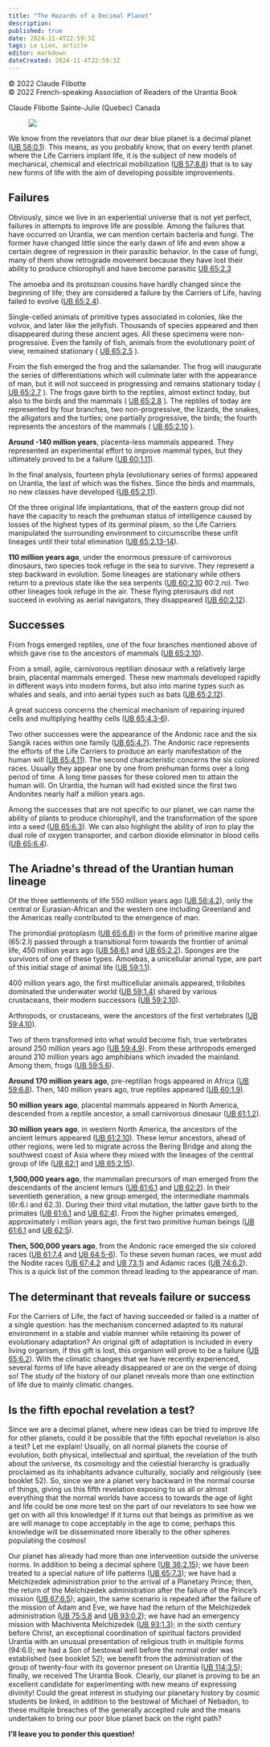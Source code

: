 ```yaml
---
title: "The Hazards of a Decimal Planet"
description: 
published: true
date: 2024-11-4T22:59:3Z
tags: Le Lien, article
editor: markdown
dateCreated: 2024-11-4T22:59:3Z
---
```


<p class="v-card v-sheet theme--light grey lighten-3 px-2">© 2022 Claude Flibotte<br>© 2022 French-speaking Association of Readers of the Urantia Book</p>


Claude Flibotte
Sainte-Julie (Quebec) Canada

<figure id="Figure_3" class="image urantiapedia">
<img src="/image/article/Le_Lien/images_03/086.jpg">
</figure>

We know from the revelators that our dear blue planet is a decimal planet ([UB 58:0.1](/en/The_Urantia_Book/58#p0_1)). This means, as you probably know, that on every tenth planet where the Life Carriers implant life, it is the subject of new models of mechanical, chemical and electrical mobilization ([UB 57:8.8](/en/The_Urantia_Book/57#p8_8)) that is to say new forms of life with the aim of developing possible improvements.

## Failures

Obviously, since we live in an experiential universe that is not yet perfect, failures in attempts to improve life are possible. Among the failures that have occurred on Urantia, we can mention certain bacteria and fungi. The former have changed little since the early dawn of life and even show a certain degree of regression in their parasitic behavior. In the case of fungi, many of them show retrograde movement because they have lost their ability to produce chlorophyll and have become parasitic [UB 65:2.3](/en/The_Urantia_Book/65#p2_3)

The amoeba and its protozoan cousins have hardly changed since the beginning of life; they are considered a failure by the Carriers of Life, having failed to evolve ([UB 65:2.4](/en/The_Urantia_Book/65#p2_4)).

Single-celled animals of primitive types associated in colonies, like the volvox, and later like the jellyfish. Thousands of species appeared and then disappeared during these ancient ages. All these specimens were non-progressive. Even the family of fish, animals from the evolutionary point of view, remained stationary ( [UB 65:2.5](/en/The_Urantia_Book/65#p2_5) ).

From the fish emerged the frog and the salamander. The frog will inaugurate the series of differentiations which will culminate later with the appearance of man, but it will not succeed in progressing and remains stationary today ( [UB 65:2.7](/en/The_Urantia_Book/65#p2_7) ). The frogs gave birth to the reptiles, almost extinct today, but also to the birds and the mammals ( [UB 65:2.8](/en/The_Urantia_Book/65#p2_8) ). The reptiles of today are represented by four branches, two non-progressive, the lizards, the snakes, the alligators and the turtles; one partially progressive, the birds; the fourth represents the ancestors of the mammals ( [UB 65:2.10](/en/The_Urantia_Book/65#p2_10) ).

**Around -140 million years**, placenta-less mammals appeared. They represented an experimental effort to improve mammal types, but they ultimately proved to be a failure ([UB 60:1.11](/en/The_Urantia_Book/60#p1_11)).

In the final analysis, fourteen phyla (evolutionary series of forms) appeared on Urantia, the last of which was the fishes. Since the birds and mammals, no new classes have developed ([UB 65:2.11](/en/The_Urantia_Book/65#p2_11)).

Of the three original life implantations, that of the eastern group did not have the capacity to reach the prehuman status of intelligence caused by losses of the highest types of its germinal plasm, so the Life Carriers manipulated the surrounding environment to circumscribe these unfit lineages until their total elimination ([UB 65:2.13-14](/en/The_Urantia_Book/65#p2_13)).

**110 million years ago**, under the enormous pressure of carnivorous dinosaurs, two species took refuge in the sea to survive. They represent a step backward in evolution. Some lineages are stationary while others return to a previous state like the sea serpents ([UB 60:2.10](/en/The_Urantia_Book/60#p2_10) 60:2.ro). Two other lineages took refuge in the air. These flying pterosaurs did not succeed in evolving as aerial navigators, they disappeared ([UB 60:2.12](/en/The_Urantia_Book/60#p2_12)).

## Successes

From frogs emerged reptiles, one of the four branches mentioned above of which gave rise to the ancestors of mammals ([UB 65:2.10](/en/The_Urantia_Book/65#p2_10)).

From a small, agile, carnivorous reptilian dinosaur with a relatively large brain, placental mammals emerged. These new mammals developed rapidly in different ways into modern forms, but also into marine types such as whales and seals, and into aerial types such as bats ([UB 65:2.12](/en/The_Urantia_Book/65#p2_12)).

A great success concerns the chemical mechanism of repairing injured cells and multiplying healthy cells ([UB 65:4.3-6](/en/The_Urantia_Book/65#p4_3)).

Two other successes were the appearance of the Andonic race and the six Sangik races within one family ([UB 65:4.7](/en/The_Urantia_Book/65#p4_7)). The Andonic race represents the efforts of the Life Carriers to produce an early manifestation of the human will ([UB 65:4.11](/en/The_Urantia_Book/65#p4_11)). The second characteristic concerns the six colored races. Usually they appear one by one from prehuman forms over a long period of time. A long time passes for these colored men to attain the human will. On Urantia, the human will had existed since the first two Andonites nearly half a million years ago.

Among the successes that are not specific to our planet, we can name the ability of plants to produce chlorophyll, and the transformation of the spore into a seed ([UB 65:6.3](/en/The_Urantia_Book/65#p6_3)). We can also highlight the ability of iron to play the dual role of oxygen transporter, and carbon dioxide eliminator in blood cells ([UB 65:6.4](/en/The_Urantia_Book/65#p6_4)).

## The Ariadne's thread of the Urantian human lineage

Of the three settlements of life 550 million years ago ([UB 58:4.2](/en/The_Urantia_Book/58#p4_2)), only the central or Eurasian-African and the western one including Greenland and the Americas really contributed to the emergence of man.

The primordial protoplasm ([UB 65:6.8](/en/The_Urantia_Book/65#p6_8)) in the form of primitive marine algae (65:2.I) passed through a transitional form towards the frontier of animal life, 450 million years ago ([UB 58:6.1](/en/The_Urantia_Book/58#p6_1) and [UB 65:2.2](/en/The_Urantia_Book/65#p2_2)). Sponges are the survivors of one of these types. Amoebas, a unicellular animal type, are part of this initial stage of animal life ([UB 59:1.1](/en/The_Urantia_Book/59#p1_1)).

400 million years ago, the first multicellular animals appeared, trilobites dominated the underwater world ([UB 59:1.4](/en/The_Urantia_Book/59#p1_4)) shared by various crustaceans, their modern successors ([UB 59:2.10](/en/The_Urantia_Book/59#p2_10)).

Arthropods, or crustaceans, were the ancestors of the first vertebrates ([UB 59:4.10](/en/The_Urantia_Book/59#p4_10)).

Two of them transformed into what would become fish, true vertebrates around 250 million years ago ([UB 59:4.9](/en/The_Urantia_Book/59#p4_9)). From these arthropods emerged around 210 million years ago amphibians which invaded the mainland. Among them, frogs ([UB 59:5.6](/en/The_Urantia_Book/59#p5_6)).

**Around 170 million years ago**, pre-reptilian frogs appeared in Africa ([UB 59:6.8](/en/The_Urantia_Book/59#p6_8)). Then, 140 million years ago, true reptiles appeared ([UB 60:1.9](/en/The_Urantia_Book/60#p1_9)).

**50 million years ago**, placental mammals appeared in North America, descended from a reptile ancestor, a small carnivorous dinosaur ([UB 61:1.2](/en/The_Urantia_Book/61#p1_2)).

**30 million years ago**, in western North America, the ancestors of the ancient lemurs appeared ([UB 61:2.10](/en/The_Urantia_Book/61#p2_10)). These lemur ancestors, ahead of other regions, were led to migrate across the Bering Bridge and along the southwest coast of Asia where they mixed with the lineages of the central group of life ([UB 62:1](/en/The_Urantia_Book/62#p1) and [UB 65:2.15](/en/The_Urantia_Book/65#p2_15)).

**1,500,000 years ago**, the mammalian precursors of man emerged from the descendants of the ancient lemurs ([UB 61:6.1](/en/The_Urantia_Book/61#p6_1) and [UB 62:2](/en/The_Urantia_Book/62#p2)). In their seventieth generation, a new group emerged, the intermediate mammals (6r:6.i and 62.3). During their third vital mutation, the latter gave birth to the primates ([UB 61:6.1](/en/The_Urantia_Book/61#p6_1) and [UB 62:4](/en/The_Urantia_Book/62#p4)). From the higher primates emerged, approximately i million years ago, the first two primitive human beings ([UB 61:6.1](/en/The_Urantia_Book/61#p6_1) and [UB 62:5](/en/The_Urantia_Book/62#p5)).

**Then, 500,000 years ago**, from the Andonic race emerged the six colored races ([UB 61:7.4](/en/The_Urantia_Book/61#p7_4) and [UB 64:5-6](/en/The_Urantia_Book/64#p5)). To these seven human races, we must add the Nodite races ([UB 67:4.2](/en/The_Urantia_Book/67#p4_2) and [UB 73:1](/en/The_Urantia_Book/73#p1)) and Adamic races ([UB 74:6.2](/en/The_Urantia_Book/74#p6_2)). This is a quick list of the common thread leading to the appearance of man.

## The determinant that reveals failure or success

For the Carriers of Life, the fact of having succeeded or failed is a matter of a single question: has the mechanism concerned adapted to its natural environment in a stable and viable manner while retaining its power of evolutionary adaptation? An original gift of adaptation is included in every living organism, if this gift is lost, this organism will prove to be a failure ([UB 65:6.2](/en/The_Urantia_Book/65#p6_2)). With the climatic changes that we have recently experienced, several forms of life have already disappeared or are on the verge of doing so! The study of the history of our planet reveals more than one extinction of life due to mainly climatic changes.

## Is the fifth epochal revelation a test?

Since we are a decimal planet, where new ideas can be tried to improve life for other planets, could it be possible that the fifth epochal revelation is also a test? Let me explain! Usually, on all normal planets the course of evolution, both physical, intellectual and spiritual, the revelation of the truth about the universe, its cosmology and the celestial hierarchy is gradually proclaimed as its inhabitants advance culturally, socially and religiously (see booklet 52). So, since we are a planet very backward in the normal course of things, giving us this fifth revelation exposing to us all or almost everything that the normal worlds have access to towards the age of light and life could be one more test on the part of our revelators to see how we get on with all this knowledge! If it turns out that beings as primitive as we are will manage to cope acceptably in the age to come, perhaps this knowledge will be disseminated more liberally to the other spheres populating the cosmos!

Our planet has already had more than one intervention outside the universe norms. In addition to being a decimal sphere ([UB 36:2.15](/en/The_Urantia_Book/36#p2_15)); we have been treated to a special nature of life patterns ([UB 65:7.3](/en/The_Urantia_Book/65#p7_3)); we have had a Melchizedek administration prior to the arrival of a Planetary Prince; then, the return of the Melchizedek administration after the failure of the Prince’s mission ([UB 67:6.5](/en/The_Urantia_Book/67#p6_5)); again, the same scenario is repeated after the failure of the mission of Adam and Eve, we have had the return of the Melchizedek administration ([UB 75:5.8](/en/The_Urantia_Book/75#p5_8) and [UB 93:0.2](/en/The_Urantia_Book/93#p0_2)); we have had an emergency mission with Machiventa Melchizedek ([UB 93:1.3](/en/The_Urantia_Book/93#p1_3)); in the sixth century before Christ, an exceptional coordination of spiritual factors provided Urantia with an unusual presentation of religious truth in multiple forms (94:6.I); we had a Son of bestowal well before the normal order was established (see booklet 52); we benefit from the administration of the group of twenty-four with its governor present on Urantia ([UB 114:3.5](/en/The_Urantia_Book/114#p3_5)); finally, we received The Urantia Book. Clearly, our planet is proving to be an excellent candidate for experimenting with new means of expressing divinity! Could the great interest in studying our planetary history by cosmic students be linked, in addition to the bestowal of Michael of Nebadon, to these multiple breaches of the generally accepted rule and the means undertaken to bring our poor blue planet back on the right path?

**I'll leave you to ponder this question!**

